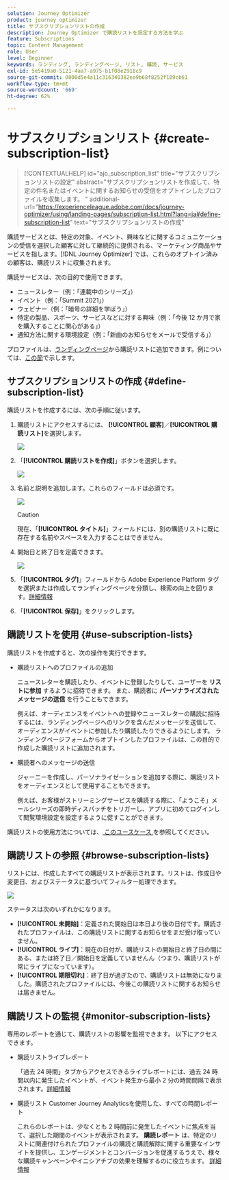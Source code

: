 ```yaml
---
solution: Journey Optimizer
product: journey optimizer
title: サブスクリプションリストの作成
description: Journey Optimizer で購読リストを設定する方法を学ぶ
feature: Subscriptions
topic: Content Management
role: User
level: Beginner
keywords: ランディング, ランディングページ, リスト, 購読, サービス
exl-id: 5e5419a0-5121-4aa7-a975-b1f08e2918c9
source-git-commit: 0000d5e4a11c316340382ea9b68f8252f109cb61
workflow-type: tm+mt
source-wordcount: '669'
ht-degree: 62%

---
```


# サブスクリプションリスト {#create-subscription-list}

>[!CONTEXTUALHELP]
>id="ajo_subscription_list"
>title="サブスクリプションリストの設定"
>abstract="サブスクリプションリストを作成して、特定の件名またはイベントに関するお知らせの受信をオプトインしたプロファイルを収集します。 "
>additional-url="https://experienceleague.adobe.com/docs/journey-optimizer/using/landing-pages/subscription-list.html?lang=ja#define-subscription-list" text="サブスクリプションリストの作成"

購読サービスとは、特定の対象、イベント、興味などに関するコミュニケーションの受信を選択した顧客に対して継続的に提供される、マーケティング商品やサービスを指します。[!DNL Journey Optimizer] では、これらのオプトイン済みの顧客は、購読リストに収集されます。

購読サービスは、次の目的で使用できます。

* ニュースレター（例：「連載中のシリーズ」）
* イベント（例：「Summit 2021」）
* ウェビナー（例：「暗号の詳細を学ぼう」）
* 特定の製品、スポーツ、サービスなどに対する興味（例：「今後 12 か月で家を購入することに関心がある」）
* 通知方法に関する環境設定（例：「新曲のお知らせをメールで受信する」）

プロファイルは、[ランディングページ](create-lp.md)から購読リストに追加できます。例については、[この節](lp-use-cases.md#subscription-to-a-service)で示します。

## サブスクリプションリストの作成 {#define-subscription-list}

購読リストを作成するには、次の手順に従います。

1. 購読リストにアクセスするには、 **[!UICONTROL 顧客]**／**[!UICONTROL 購読リスト]**&#x200B;を選択します。

   ![](assets/lp_subscription-lists.png)

1. 「**[!UICONTROL 購読リストを作成]**」ボタンを選択します。

   ![](assets/lp_create-subscription-list.png)

1. 名前と説明を追加します。これらのフィールドは必須です。

   ![](assets/lp_subscription-list-name.png)

   >[!CAUTION]
   >
   >現在、「**[!UICONTROL タイトル]**」フィールドには、別の購読リストに既に存在する名前やスペースを入力することはできません。

1. 開始日と終了日を定義できます。

   ![](assets/lp_subscription-list-dates.png)

1. 「**[!UICONTROL タグ]**」フィールドから Adobe Experience Platform タグを選択または作成してランディングページを分類し、検索の向上を図ります。[詳細情報](../start/search-filter-categorize.md#tags)

1. 「**[!UICONTROL 保存]**」をクリックします。

## 購読リストを使用 {#use-subscription-lists}

購読リストを作成すると、次の操作を実行できます。

* 購読リストへのプロファイルの追加

  ニュースレターを購読したり、イベントに登録したりして、ユーザーを **リストに参加** するように招待できます。 また、購読者に **パーソナライズされたメッセージの送信** を行うこともできます。

  例えば、オーディエンスをイベントへの登録やニュースレターの購読に招待するには、ランディングページへのリンクを含んだメッセージを送信して、オーディエンスがイベントに参加したり購読したりできるようにします。 ランディングページフォームからオプトインしたプロファイルは、この目的で作成した購読リストに追加されます。

* 購読者へのメッセージの送信

  ジャーニーを作成し、パーソナライゼーションを追加する際に、購読リストをオーディエンスとして使用することもできます。

  例えば、お客様がストリーミングサービスを購読する際に、「ようこそ」メールシリーズの即時ディスパッチをトリガーし、アプリに初めてログインして閲覧環境設定を設定するように促すことができます。

購読リストの使用方法については、[ このユースケース ](lp-use-cases.md#subscription-to-a-service) を参照してください。


## 購読リストの参照 {#browse-subscription-lists}

リストには、作成したすべての購読リストが表示されます。リストは、作成日や変更日、およびステータスに基づいてフィルター処理できます。

![](assets/lp_subscription-filters.png)

ステータスは次のいずれかになります。

* **[!UICONTROL 未開始]**：定義された開始日は本日より後の日付です。購読されたプロファイルは、この購読リストに関するお知らせをまだ受け取っていません。
* **[!UICONTROL ライブ]**：現在の日付が、購読リストの開始日と終了日の間にある、または終了日／開始日を定義していませんん（つまり、購読リストが常にライブになっています）。
* **[!UICONTROL 期限切れ]**：終了日が過ぎたので、購読リストは無効になりました。購読されたプロファイルには、今後この購読リストに関するお知らせは届きません。


## 購読リストの監視 {#monitor-subscription-lists}

専用のレポートを通じて、購読リストの影響を監視できます。 以下にアクセスできます。

* 購読リストライブレポート

  「過去 24 時間」タブからアクセスできるライブレポートには、過去 24 時間以内に発生したイベントが、イベント発生から最小 2 分の時間間隔で表示されます。[詳細情報](../reports/subscription-report-live.md)

* 購読リスト Customer Journey Analyticsを使用した、すべての時間レポート

  これらのレポートは、少なくとも 2 時間前に発生したイベントに焦点を当て、選択した期間のイベントが表示されます。 **購読レポート** は、特定のリストに関連付けられたプロファイルの購読と購読解除に関する重要なインサイトを提供し、エンゲージメントとコンバージョンを促進するうえで、様々な購読キャンペーンやイニシアチブの効果を理解するのに役立ちます。 [詳細情報](../reports/subscription-report-global-cja.md)
